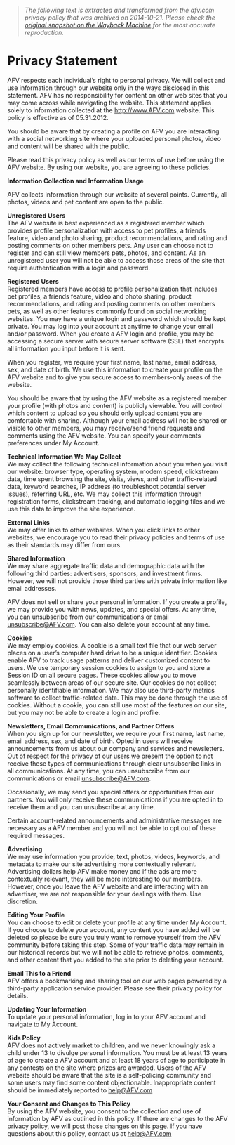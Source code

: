 > *The following text is extracted and transformed from the afv.com privacy policy that was archived on 2014-10-21. Please check the [original snapshot on the Wayback Machine](https://web.archive.org/web/20141021094439id_/http%3A//afv.com/about/privacy-statement) for the most accurate reproduction.*

# Privacy Statement

AFV respects each individual’s right to personal privacy. We will collect and use information through our website only in the ways disclosed in this statement. AFV has no responsibility for content on other web sites that you may come across while navigating the website. This statement applies solely to information collected at the http://www.AFV.com website. This policy is effective as of 05.31.2012.

You should be aware that by creating a profile on AFV you are interacting with a social networking site where your uploaded personal photos, video and content will be shared with the public.

Please read this privacy policy as well as our terms of use before using the AFV website. By using our website, you are agreeing to these policies.

**Information Collection and Information Usage**

AFV collects information through our website at several points. Currently, all photos, videos and pet content are open to the public.

**Unregistered Users**  
The AFV website is best experienced as a registered member which provides profile personalization with access to pet profiles, a friends feature, video and photo sharing, product recommendations, and rating and posting comments on other members pets. Any user can choose not to register and can still view members pets, photos, and content. As an unregistered user you will not be able to access those areas of the site that require authentication with a login and password.

**Registered Users**  
Registered members have access to profile personalization that includes pet profiles, a friends feature, video and photo sharing, product recommendations, and rating and posting comments on other members pets, as well as other features commonly found on social networking websites. You may have a unique login and password which should be kept private. You may log into your account at anytime to change your email and/or password. When you create a AFV login and profile, you may be accessing a secure server with secure server software (SSL) that encrypts all information you input before it is sent.

When you register, we require your first name, last name, email address, sex, and date of birth. We use this information to create your profile on the AFV website and to give you secure access to members-only areas of the website.

You should be aware that by using the AFV website as a registered member your profile (with photos and content) is publicly viewable. You will control which content to upload so you should only upload content you are comfortable with sharing. Although your email address will not be shared or visible to other members, you may receive/send friend requests and comments using the AFV website. You can specify your comments preferences under My Account.

**Technical Information We May Collect**  
We may collect the following technical information about you when you visit our website: browser type, operating system, modem speed, clickstream data, time spent browsing the site, visits, views, and other traffic-related data, keyword searches, IP address (to troubleshoot potential server issues), referring URL, etc. We may collect this information through registration forms, clickstream tracking, and automatic logging files and we use this data to improve the site experience.

**External Links**  
We may offer links to other websites. When you click links to other websites, we encourage you to read their privacy policies and terms of use as their standards may differ from ours.

**Shared Information**  
We may share aggregate traffic data and demographic data with the following third parties: advertisers, sponsors, and investment firms. However, we will not provide those third parties with private information like email addresses.

AFV does not sell or share your personal information. If you create a profile, we may provide you with news, updates, and special offers. At any time, you can unsubscribe from our communications or email unsubscribe@AFV.com. You can also delete your account at any time.

**Cookies**  
We may employ cookies. A cookie is a small text file that our web server places on a user’s computer hard drive to be a unique identifier. Cookies enable AFV to track usage patterns and deliver customized content to users. We use temporary session cookies to assign to you and store a Session ID on all secure pages. These cookies allow you to move seamlessly between areas of our secure site. Our cookies do not collect personally identifiable information. We may also use third-party metrics software to collect traffic-related data. This may be done through the use of cookies. Without a cookie, you can still use most of the features on our site, but you may not be able to create a login and profile.

**Newsletters, Email Communications, and Partner Offers**  
When you sign up for our newsletter, we require your first name, last name, email address, sex, and date of birth. Opted in users will receive announcements from us about our company and services and newsletters. Out of respect for the privacy of our users we present the option to not receive these types of communications through clear unsubscribe links in all communications. At any time, you can unsubscribe from our communications or email unsubscribe@AFV.com.

Occasionally, we may send you special offers or opportunities from our partners. You will only receive these communications if you are opted in to receive them and you can unsubscribe at any time.

Certain account-related announcements and administrative messages are necessary as a AFV member and you will not be able to opt out of these required messages.

**Advertising**  
We may use information you provide, text, photos, videos, keywords, and metadata to make our site advertising more contextually relevant. Advertising dollars help AFV make money and if the ads are more contextually relevant, they will be more interesting to our members. However, once you leave the AFV website and are interacting with an advertiser, we are not responsible for your dealings with them. Use discretion.

**Editing Your Profile**  
You can choose to edit or delete your profile at any time under My Account. If you choose to delete your account, any content you have added will be deleted so please be sure you truly want to remove yourself from the AFV community before taking this step. Some of your traffic data may remain in our historical records but we will not be able to retrieve photos, comments, and other content that you added to the site prior to deleting your account.

**Email This to a Friend**  
AFV offers a bookmarking and sharing tool on our web pages powered by a third-party application service provider. Please see their privacy policy for details.

**Updating Your Information**  
To update your personal information, log in to your AFV account and navigate to My Account.

**Kids Policy**  
AFV does not actively market to children, and we never knowingly ask a child under 13 to divulge personal information. You must be at least 13 years of age to create a AFV account and at least 18 years of age to participate in any contests on the site where prizes are awarded. Users of the AFV website should be aware that the site is a self-policing community and some users may find some content objectionable. Inappropriate content should be immediately reported to help@AFV.com

**Your Consent and Changes to This Policy**  
By using the AFV website, you consent to the collection and use of information by AFV as outlined in this policy. If there are changes to the AFV privacy policy, we will post those changes on this page. If you have questions about this policy, contact us at help@AFV.com
